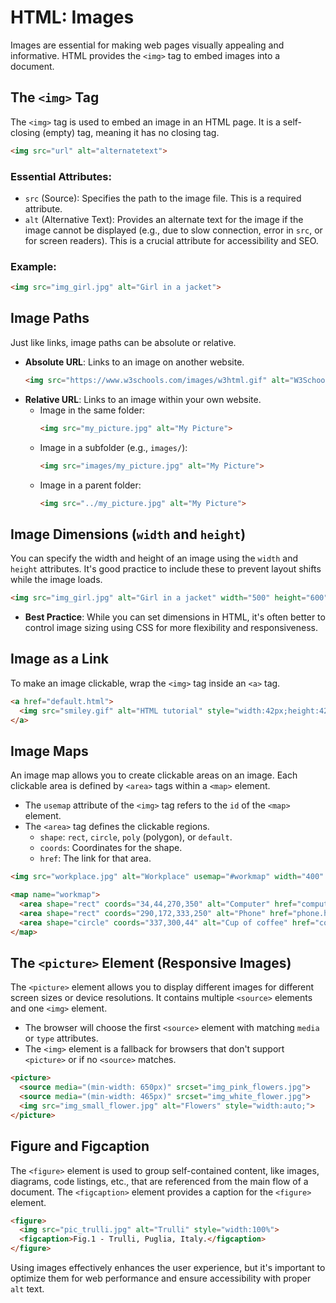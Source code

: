 # HTML: Images

Images are essential for making web pages visually appealing and informative. HTML provides the `<img>` tag to embed images into a document.

## The `<img>` Tag

The `<img>` tag is used to embed an image in an HTML page. It is a self-closing (empty) tag, meaning it has no closing tag.

```html
<img src="url" alt="alternatetext">
```

### Essential Attributes:

*   `src` (Source): Specifies the path to the image file. This is a required attribute.
*   `alt` (Alternative Text): Provides an alternate text for the image if the image cannot be displayed (e.g., due to slow connection, error in `src`, or for screen readers). This is a crucial attribute for accessibility and SEO.

### Example:

```html
<img src="img_girl.jpg" alt="Girl in a jacket">
```

## Image Paths

Just like links, image paths can be absolute or relative.

*   **Absolute URL**: Links to an image on another website.
    ```html
    <img src="https://www.w3schools.com/images/w3html.gif" alt="W3Schools.com">
    ```
*   **Relative URL**: Links to an image within your own website.
    *   Image in the same folder:
        ```html
        <img src="my_picture.jpg" alt="My Picture">
        ```
    *   Image in a subfolder (e.g., `images/`):
        ```html
        <img src="images/my_picture.jpg" alt="My Picture">
        ```
    *   Image in a parent folder:
        ```html
        <img src="../my_picture.jpg" alt="My Picture">
        ```

## Image Dimensions (`width` and `height`)

You can specify the width and height of an image using the `width` and `height` attributes. It's good practice to include these to prevent layout shifts while the image loads.

```html
<img src="img_girl.jpg" alt="Girl in a jacket" width="500" height="600">
```

*   **Best Practice**: While you can set dimensions in HTML, it's often better to control image sizing using CSS for more flexibility and responsiveness.

## Image as a Link

To make an image clickable, wrap the `<img>` tag inside an `<a>` tag.

```html
<a href="default.html">
  <img src="smiley.gif" alt="HTML tutorial" style="width:42px;height:42px;">
</a>
```

## Image Maps

An image map allows you to create clickable areas on an image. Each clickable area is defined by `<area>` tags within a `<map>` element.

*   The `usemap` attribute of the `<img>` tag refers to the `id` of the `<map>` element.
*   The `<area>` tag defines the clickable regions.
    *   `shape`: `rect`, `circle`, `poly` (polygon), or `default`.
    *   `coords`: Coordinates for the shape.
    *   `href`: The link for that area.

```html
<img src="workplace.jpg" alt="Workplace" usemap="#workmap" width="400" height="379">

<map name="workmap">
  <area shape="rect" coords="34,44,270,350" alt="Computer" href="computer.htm">
  <area shape="rect" coords="290,172,333,250" alt="Phone" href="phone.htm">
  <area shape="circle" coords="337,300,44" alt="Cup of coffee" href="coffee.htm">
</map>
```

## The `<picture>` Element (Responsive Images)

The `<picture>` element allows you to display different images for different screen sizes or device resolutions. It contains multiple `<source>` elements and one `<img>` element.

*   The browser will choose the first `<source>` element with matching `media` or `type` attributes.
*   The `<img>` element is a fallback for browsers that don't support `<picture>` or if no `<source>` matches.

```html
<picture>
  <source media="(min-width: 650px)" srcset="img_pink_flowers.jpg">
  <source media="(min-width: 465px)" srcset="img_white_flower.jpg">
  <img src="img_small_flower.jpg" alt="Flowers" style="width:auto;">
</picture>
```

## Figure and Figcaption

The `<figure>` element is used to group self-contained content, like images, diagrams, code listings, etc., that are referenced from the main flow of a document. The `<figcaption>` element provides a caption for the `<figure>` element.

```html
<figure>
  <img src="pic_trulli.jpg" alt="Trulli" style="width:100%">
  <figcaption>Fig.1 - Trulli, Puglia, Italy.</figcaption>
</figure>
```

Using images effectively enhances the user experience, but it's important to optimize them for web performance and ensure accessibility with proper `alt` text.